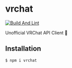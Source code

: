# vrchat

[![Build And Lint](https://github.com/calmery/vrchat/actions/workflows/build-and-lint.yml/badge.svg?branch=develop)](https://github.com/calmery/vrchat/actions/workflows/build-and-lint.yml)

Unofficial VRChat API Client 🤫

## Installation

```
$ npm i vrchat
```
